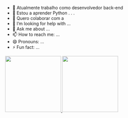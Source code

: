 - 🔭 Atualmente trabalho como  desenvolvedor back-end
- 🌱 Estou a aprender Python . . .
- 👯 Quero colaborar com a 
- 🤔 I’m looking for help with ...
- 💬 Ask me about ...
- 📫 How to reach me: ...
- 😄 Pronouns: ...
- ⚡ Fun fact: ...

<div>
  <a href="https://github.com/ClauSann">
  <img height="180em" src="https://github-readme-stats.vercel.app/api?username=ClauSann&show_icons=true&theme=dracula&include_all_commits=true&count_private=true"/>
  <img height="180em" src="https://github-readme-stats.vercel.app/api/top-langs/?username=ClauSann&layout=compact&langs_count=7&theme=dracula"/>
</div>

